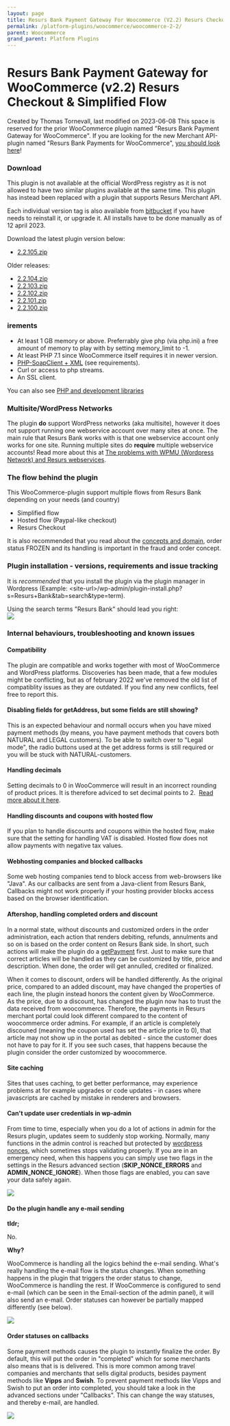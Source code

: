 ```yaml
---
layout: page
title: Resurs Bank Payment Gateway For Woocommerce (V2.2) Resurs Checkout & Simplified Flow
permalink: /platform-plugins/woocommerce/woocommerce-2-2/
parent: Woocommerce
grand_parent: Platform Plugins
---
```




# Resurs Bank Payment Gateway for WooCommerce (v2.2) Resurs Checkout & Simplified Flow 
Created by Thomas Tornevall, last modified on 2023-06-08
This space is reserved for the prior WooCommerce plugin named "Resurs
Bank Payment Gateway for WooCommerce". If you are looking for the new
Merchant API-plugin named "Resurs Bank Payments for WooCommerce", [you
should look here](resurs-merchant-api-2.0-for-woocommerce)!

### Download
This plugin is not available at the official WordPress registry as it is
not allowed to have two similar plugins available at the same time. This
plugin has instead been replaced with a plugin that supports Resurs
Merchant API.

Each individual version tag is also available from
[bitbucket](https://bitbucket.org/resursbankplugins/resurs-bank-payment-gateway-for-woocommerce)
if you have needs to reinstall it, or upgrade it. All installs have to
be done manually as of 12 april 2023.

Download the latest plugin version below:

- [2.2.105.zip](../../../attachments/2588830/91030000.zip)

Older releases:

- [2.2.104.zip](../../../attachments/2588830/91029999.zip)
- [2.2.103.zip](../../../attachments/2588830/91029998.zip)
- [2.2.102.zip](../../../attachments/2588830/91029997.zip)
- [2.2.101.zip](../../../attachments/2588830/91029996.zip)
- [2.2.100.zip](../../../attachments/2588830/91029995.zip)

### irements 
- At least 1 GB memory or above. Preferrably give php (via php.ini) a
  free amount of memory to play with by setting memory_limit to -1.
- At least PHP 7.1 since WooCommerce itself requires it in newer
  version.
- [PHP-SoapClient + XML](php-and-development-libraries) (see
  requirements).
- Curl or access to php streams.
- An SSL client.

You can also see [PHP and development
libraries](php-and-development-libraries)

### Multisite/WordPress Networks
The plugin **do** support WordPress networks (aka multisite), however it
does not support running one webservice account over many sites at once.
The main rule that Resurs Bank works with is that one webservice account
only works for one site. Running multiple sites do **require** multiple
webservice accounts! Read more about this at [The problems with WPMU
(Wordpress Network) and Resurs webservices](71794948).

### The flow behind the plugin
This WooCommerce-plugin support multiple flows from Resurs Bank
depending on your needs (and country)

- Simplified flow
- Hosted flow (Paypal-like checkout)
- Resurs Checkout

It is also recommended that you read about the [concepts and
domain](https://test.resurs.com/docs/pages/viewpage.action?pageId=950279),
order status FROZEN and its handling is important in the fraud and order
concept.

### Plugin installation - versions, requirements and issue tracking
It is *recommended* that you install the plugin via the plugin manager
in Wordpress (Example:
\<site-url\>/wp-admin/plugin-install.php?s=Resurs+Bank&tab=search&type=term).

Using the search terms "Resurs Bank" should lead you right:  
![](../../../attachments/91030050/91030046.jpg)

### Internal behaviours, troubleshooting and known issues
#### Compatibility
The plugin are compatible and works together with most of WooCommerce
and WordPress platforms. Discoveries has been made, that a few modules
might be conflicting, but as of february 2022 we've removed the old list
of compatiblity issues as they are outdated. If you find any new
conflicts, feel free to report this.

#### Disabling fields for getAddress, but some fields are still showing?
This is an expected behaviour and normall occurs when you have mixed
payment methods (by means, you have payment methods that covers both
NATURAL and LEGAL customers). To be able to switch over to "Legal mode",
the radio buttons used at the get address forms is still required or you
will be stuck with NATURAL-customers.

#### Handling decimals
Setting decimals to 0 in WooCommerce will result in an incorrect
rounding of product prices. It is therefore adviced to set decimal
points to 2.  [Read more about it here](0-decimals-in-woocommerce).

#### Handling discounts and coupons with hosted flow
If you plan to handle discounts and coupons within the hosted flow, make
sure that the setting for handling VAT is disabled. Hosted flow does not
allow payments with negative tax values.

#### Webhosting companies and blocked callbacks
Some web hosting companies tend to block access from web-browsers like
"Java". As our callbacks are sent from a Java-client from Resurs Bank,
Callbacks might not work properly if your hosting provider blocks access
based on the browser identification.

#### Aftershop, handling completed orders and discount
In a normal state, without discounts and customized orders in the order
administration, each action that renders debiting, refunds, annulments
and so on is based on the order content on Resurs Bank side. In short,
such actions will make the plugin do a [getPayment](get-payment) first.
Just to make sure that correct articles will be handled as they can be
customized by title, price and description. When done, the order will
get annulled, credited or finalized.

When it comes to discount, orders will be handled differently. As the
original price, compared to an added discount, may have changed the
properties of each line, the plugin instead honors the content given by
WooCommerce. As the price, due to a discount, has changed the plugin now
has to trust the data received from woocommerce. Therefore, the payments
in Resurs merchant portal could look different compared to the content
of woocommerce order admins. For example, if an article is completely
discouned (meaning the coupon used has set the article price to 0), that
article may not show up in the portal as debited - since the customer
does not have to pay for it. If you see such cases, that happens because
the plugin consider the order customized by woocommerce.

#### Site caching
Sites that uses caching, to get better performance, may experience
problems at for example upgrades or code updates - in cases where
javascripts are cached by mistake in renderers and browsers.

#### Can't update user credentials in wp-admin
From time to time, especially when you do a lot of actions in admin for
the Resurs plugin, updates seem to suddenly stop working. Normally, many
functions in the admin control is reached but protected by [wordpress
nonces](https://codex.wordpress.org/WordPress_Nonces), which sometimes
stops validating properly. If you are in an emergency need, when this
happens you can simply use two flags in the settings in the Resurs
advanced section (**SKIP_NONCE_ERRORS** and **ADMIN_NONCE_IGNORE**).
When those flags are enabled, you can save your data safely again.

![](../../../attachments/91030050/91030047.png)

#### **Do the plugin handle any e-mail sending**
**tldr;**

No.

**Why?**

WooCommerce is handling all the logics behind the e-mail sending. What's
really handling the e-mail flow is the status changes. When something
happens in the plugin that triggers the order status to change,
WooCommerce is handling the rest. If WooCommerce is configured to send
e-mail (which can be seen in the Email-section of the admin panel), it
will also send an e-mail. Order statuses can however be partially mapped
differently (see below).

![](../../../attachments/91030050/91030048.png)

#### Order statuses on callbacks
Some payment methods causes the plugin to instantly finalize the order.
By default, this will put the order in "completed" which for some
merchants also means that is is delivered. This is more common among
travel companies and merchants that sells digital products, besides
payment methods like **Vipps** and **Swish**. To prevent payment methods
like Vipps and Swish to put an order into completed, you should take a
look in the advanced sections under "Callbacks". This can change the way
statuses, and thereby e-mail, are handled.

![](../../../attachments/91030050/91030049.png)

